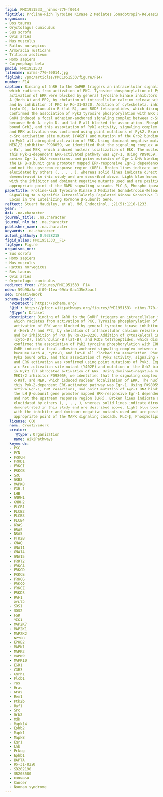 ```yaml
---
figid: PMC1951533__nihms-770-f0014
figtitle: Proline-Rich Tyrosine Kinase 2 Mediates Gonadotropin-Releasing Hormone Signaling
organisms:
- Bos taurus
- Oryctolagus cuniculus
- Sus scrofa
- Ovis aries
- Mus musculus
- Rattus norvegicus
- Armoracia rusticana
- Triticum aestivum
- Homo sapiens
- Corynephage beta
pmcid: PMC1951533
filename: nihms-770-f0014.jpg
figlink: /pmc/articles/PMC1951533/figure/F14/
number: F14
caption: Binding of GnRH to the GnRHR triggers an intracellular signaling cascade,
  which radiates from activation of PKC. Tyrosine phosphorylation of Pyk2 and downstream
  activation of ERK were blocked by general tyrosine kinase inhibitors herbimycin
  A (Herb A) and PP2, by chelation of intracellular calcium release with EGTA/BAPTA,
  and by inhibition of PKC by Ro-31–8220. Addition of cytoskeletal inhibitors cytochalasin-D
  (cyto-D), latrunculin-B (lat-B), and RGDS tetrapeptides, which disrupt focal adhesions,
  confirmed the association of Pyk2 tyrosine phosphorylation with ERK activation.
  GnRH induced a focal adhesion-anchored signaling complex between c-Src and Pyk2,
  because Herb A, cyto-D, and lat-B all blocked the association. Phosphorylated Pyk2
  bound Grb2, and this association of Pyk2 activity, signaling complex formation,
  and ERK activation was confirmed using point mutations of Pyk2. Expression of a
  c-Src activation site mutant (Y402F) and mutation of the Grb2 binding site (Y881F)
  in Pyk2 all abrogated activation of ERK. Using dominant-negative mutants and the
  MEK1/2 inhibitor PD98059, we identified that the signaling complex activated Ras,
  c-Raf, and MEK, which induced nuclear localization of ERK. The nuclear focus of
  this Pyk-2-dependent ERK-activated pathway was Egr-1. Using PD98059, constitutively
  active Egr-1, DNA resections, and point mutation of Egr-1 DNA binding sites within
  the LH β-subunit gene promoter mapped ERK-responsive Egr-1 dependence to the PP
  and not the upstream response region (URR). Broken lines indicate activation pathways
  elucidated by others (, , , , ), whereas solid lines indicate direct activation
  demonstrated in this study and are described above. Light blue boxes are labeled
  with the inhibitor and dominant negative mutants used and are positioned at the
  appropriate point of the MAPK signaling cascade. PLC-β, Phospholipase C-β.
papertitle: Proline-Rich Tyrosine Kinase 2 Mediates Gonadotropin-Releasing Hormone
  Signaling to a Specific Extracellularly Regulated Kinase-Sensitive Transcriptional
  Locus in the Luteinizing Hormone β-Subunit Gene.
reftext: Stuart Maudsley, et al. Mol Endocrinol. ;21(5):1216-1233.
year: ''
doi: .na.character
journal_title: .na.character
journal_nlm_ta: .na.character
publisher_name: .na.character
keywords: .na.character
automl_pathway: 0.9338218
figid_alias: PMC1951533__F14
figtype: Figure
organisms_ner:
- Sus scrofa
- Homo sapiens
- Mus musculus
- Rattus norvegicus
- Bos taurus
- Ovis aries
- Oryctolagus cuniculus
redirect_from: /figures/PMC1951533__F14
ndex: 59b90a3a-df09-11ea-99da-0ac135e8bacf
seo: CreativeWork
schema-jsonld:
  '@context': https://schema.org/
  '@id': https://pfocr.wikipathways.org/figures/PMC1951533__nihms-770-f0014.html
  '@type': Dataset
  description: Binding of GnRH to the GnRHR triggers an intracellular signaling cascade,
    which radiates from activation of PKC. Tyrosine phosphorylation of Pyk2 and downstream
    activation of ERK were blocked by general tyrosine kinase inhibitors herbimycin
    A (Herb A) and PP2, by chelation of intracellular calcium release with EGTA/BAPTA,
    and by inhibition of PKC by Ro-31–8220. Addition of cytoskeletal inhibitors cytochalasin-D
    (cyto-D), latrunculin-B (lat-B), and RGDS tetrapeptides, which disrupt focal adhesions,
    confirmed the association of Pyk2 tyrosine phosphorylation with ERK activation.
    GnRH induced a focal adhesion-anchored signaling complex between c-Src and Pyk2,
    because Herb A, cyto-D, and lat-B all blocked the association. Phosphorylated
    Pyk2 bound Grb2, and this association of Pyk2 activity, signaling complex formation,
    and ERK activation was confirmed using point mutations of Pyk2. Expression of
    a c-Src activation site mutant (Y402F) and mutation of the Grb2 binding site (Y881F)
    in Pyk2 all abrogated activation of ERK. Using dominant-negative mutants and the
    MEK1/2 inhibitor PD98059, we identified that the signaling complex activated Ras,
    c-Raf, and MEK, which induced nuclear localization of ERK. The nuclear focus of
    this Pyk-2-dependent ERK-activated pathway was Egr-1. Using PD98059, constitutively
    active Egr-1, DNA resections, and point mutation of Egr-1 DNA binding sites within
    the LH β-subunit gene promoter mapped ERK-responsive Egr-1 dependence to the PP
    and not the upstream response region (URR). Broken lines indicate activation pathways
    elucidated by others (, , , , ), whereas solid lines indicate direct activation
    demonstrated in this study and are described above. Light blue boxes are labeled
    with the inhibitor and dominant negative mutants used and are positioned at the
    appropriate point of the MAPK signaling cascade. PLC-β, Phospholipase C-β.
  license: CC0
  name: CreativeWork
  creator:
    '@type': Organization
    name: WikiPathways
  keywords:
  - PKC
  - FYN
  - PRKCH
  - PRKD1
  - PRKCI
  - PRKCB
  - SRC
  - GRB2
  - MAPK8
  - EGR-1
  - LHB
  - GNRH1
  - GNRH2
  - PLCB1
  - PLCB2
  - PLCB3
  - PLCB4
  - KRAS
  - HRAS
  - NRAS
  - PTK2B
  - GNAQ
  - GNA11
  - GNA14
  - GNA15
  - PRRT2
  - PRKCA
  - PRKCD
  - PRKCE
  - PRKCG
  - PRKCQ
  - PRKCZ
  - PRKD3
  - RAF1
  - XYLT2
  - SOS1
  - SOS2
  - FGR
  - YES1
  - MAP2K7
  - MAP2K1
  - MAP2K2
  - NPY6R
  - EPHB2
  - MAPK1
  - MAPK3
  - MAPK9
  - MAPK10
  - EGR1
  - CGB3
  - Gnrh1
  - Plcb1
  - ras
  - Hras
  - Kras
  - Rem1
  - Ptk2b
  - Raf1
  - Src
  - Grb2
  - Mdk
  - Mapk14
  - Ephb2
  - Mapk1
  - Mapk8
  - Egr1
  - Lhb
  - Prkcg
  - Ephb1
  - BAPTA
  - Ro-31-8220
  - SB202190
  - SB203580
  - PD98059
  - Cancer
  - Noonan syndrome
---
```

